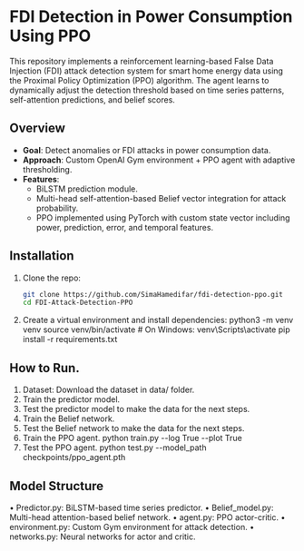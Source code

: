 # FDI Detection in Power Consumption Using PPO

This repository implements a reinforcement learning-based False Data Injection (FDI) attack detection system for smart home energy data using the Proximal Policy Optimization (PPO) algorithm. The agent learns to dynamically adjust the detection threshold based on time series patterns, self-attention predictions, and belief scores.

## Overview

- **Goal**: Detect anomalies or FDI attacks in power consumption data.
- **Approach**: Custom OpenAI Gym environment + PPO agent with adaptive thresholding.
- **Features**:
  - BiLSTM prediction module.
  - Multi-head self-attention-based Belief vector integration for attack probability.
  - PPO implemented using PyTorch with custom state vector including power, prediction, error, and temporal features.

## Installation

1. Clone the repo:

   ```bash
   git clone https://github.com/SimaHamedifar/fdi-detection-ppo.git
   cd FDI-Attack-Detection-PPO

2. Create a virtual environment and install dependencies:
  python3 -m venv venv
  source venv/bin/activate  # On Windows: venv\Scripts\activate
  pip install -r requirements.txt

## How to Run.
1. Dataset: Download the dataset in data/ folder.
2. Train the predictor model.
3. Test the predictor model to make the data for the next steps.
4. Train the Belief network.
5. Test the Belief network to make the data for the next steps.
6. Train the PPO agent.
   python train.py --log True --plot True 
8. Test the PPO agent.
   python test.py --model_path checkpoints/ppo_agent.pth

## Model Structure
•	Predictor.py: BiLSTM-based time series predictor.
• Belief_model.py: Multi-head attention-based belief network.
•	agent.py: PPO actor-critic.
•	environment.py: Custom Gym environment for attack detection.
•	networks.py: Neural networks for actor and critic.

